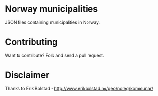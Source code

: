 Norway municipalities
=====================

JSON files containing municipalities in Norway. 

Contributing
=============
Want to contribute? Fork and send a pull request.

Disclaimer
===========
Thanks to Erik Bolstad - http://www.erikbolstad.no/geo/noreg/kommunar/ 
